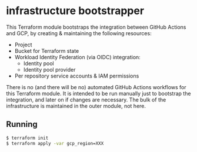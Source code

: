 # infrastructure bootstrapper

This Terraform module bootstraps the integration between GitHub Actions and
GCP, by creating & maintaining the following resources:
- Project
- Bucket for Terraform state
- Workload Identity Federation (via OIDC) integration:
  - Identity pool
  - Identity pool provider
- Per repository service accounts & IAM permissions

There is no (and there will be no) automated GitHub Actions workflows for
this Terraform module. It is intended to be run manually just to bootstrap
the integration, and later on if changes are necessary. The bulk of the
infrastructure is maintained in the outer module, not here.

## Running

```bash
$ terraform init
$ terraform apply -var gcp_region=XXX
```
